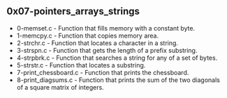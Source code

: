 ## 0x07-pointers_arrays_strings
* 0-memset.c - Function that fills memory with a constant byte.
* 1-memcpy.c - Function that copies memory area.
* 2-strchr.c - Function that locates a character in a string.
* 3-strspn.c - Function that gets the length of a prefix substring.
* 4-strpbrk.c - Function that searches a string for any of a set of bytes.
* 5-strstr.c - Function that locates a substring.
* 7-print_chessboard.c - Function that prints the chessboard.
* 8-print_diagsums.c - Function that prints the sum of the two diagonals of a square matrix of integers.
